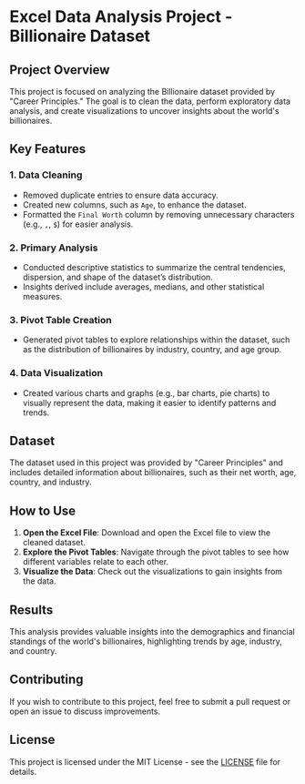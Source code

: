 # Excel Data Analysis Project - Billionaire Dataset

## Project Overview

This project is focused on analyzing the Billionaire dataset provided by "Career Principles." The goal is to clean the data, perform exploratory data analysis, and create visualizations to uncover insights about the world's billionaires.

## Key Features

### 1. Data Cleaning
- Removed duplicate entries to ensure data accuracy.
- Created new columns, such as `Age`, to enhance the dataset.
- Formatted the `Final Worth` column by removing unnecessary characters (e.g., `,`, `$`) for easier analysis.

### 2. Primary Analysis
- Conducted descriptive statistics to summarize the central tendencies, dispersion, and shape of the dataset’s distribution.
- Insights derived include averages, medians, and other statistical measures.

### 3. Pivot Table Creation
- Generated pivot tables to explore relationships within the dataset, such as the distribution of billionaires by industry, country, and age group.

### 4. Data Visualization
- Created various charts and graphs (e.g., bar charts, pie charts) to visually represent the data, making it easier to identify patterns and trends.

## Dataset

The dataset used in this project was provided by "Career Principles" and includes detailed information about billionaires, such as their net worth, age, country, and industry.

## How to Use

1. **Open the Excel File**: Download and open the Excel file to view the cleaned dataset.
2. **Explore the Pivot Tables**: Navigate through the pivot tables to see how different variables relate to each other.
3. **Visualize the Data**: Check out the visualizations to gain insights from the data.

## Results

This analysis provides valuable insights into the demographics and financial standings of the world's billionaires, highlighting trends by age, industry, and country.

## Contributing

If you wish to contribute to this project, feel free to submit a pull request or open an issue to discuss improvements.

## License

This project is licensed under the MIT License - see the [LICENSE](LICENSE) file for details.

